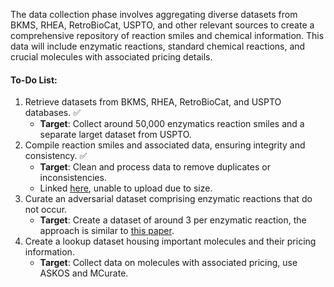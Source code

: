 The data collection phase involves aggregating diverse datasets from BKMS, RHEA, RetroBioCat, USPTO, and other relevant sources to create a comprehensive repository of reaction smiles and chemical information. This data will include enzymatic reactions, standard chemical reactions, and crucial molecules with associated pricing details.

#### To-Do List:
1. Retrieve datasets from BKMS, RHEA, RetroBioCat, and USPTO databases. ✅
   - **Target**: Collect around 50,000 enzymatics reaction smiles and a separate larget dataset from USPTO.
2. Compile reaction smiles and associated data, ensuring integrity and consistency. ✅
   - **Target**: Clean and process data to remove duplicates or inconsistencies.
   - Linked [here](https://deepchemdata.s3.us-west-1.amazonaws.com/datasets/USPTO_FULL.csv), unable to upload due to size.
3. Curate an adversarial dataset comprising enzymatic reactions that do not occur.
   - **Target**: Create a dataset of around 3 per enzymatic reaction, the approach is similar to [this paper](https://www.nature.com/articles/s41467-023-38347-2#Sec14).
4. Create a lookup dataset housing important molecules and their pricing information.
   - **Target**: Collect data on molecules with associated pricing, use ASKOS and MCurate.
